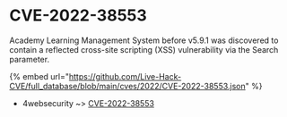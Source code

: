 # CVE-2022-38553

Academy Learning Management System before v5.9.1 was discovered to contain a reflected cross-site scripting (XSS) vulnerability via the Search parameter.

{% embed url="https://github.com/Live-Hack-CVE/full_database/blob/main/cves/2022/CVE-2022-38553.json" %}


* 4websecurity ~> [CVE-2022-38553](https://www.alice-snow.ru/2022/database/cve-2022-38553/cve-2022-38553-4websecurity)